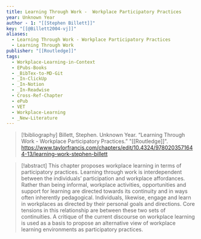 ```yaml
---
title: Learning Through Work -  Workplace Participatory Practices
year: Unknown Year
author - 1: "[[Stephen Billett]]"
key: "[[@Billett2004-vj]]"
aliases:
  - Learning Through Work - Workplace Participatory Practices
  - Learning Through Work
publisher: "[[Routledge]]"
tags:
  - Workplace-Learning-in-Context
  - EPubs-Books
  - _BibTex-to-MD-Git
  - _In-ClickUp
  - _In-Notion
  - _In-Readwise
  - Cross-Ref-Chapter
  - ePub
  - VET
  - Workplace-Learning
  - _New-Literature
---
```


> [!bibliography]
> Billett, Stephen. Unknown Year. “Learning Through Work -  Workplace Participatory Practices.” "[[Routledge]]". https://www.taylorfrancis.com/chapters/edit/10.4324/9780203571644-13/learning-work-stephen-billett

> [!abstract]
> This chapter proposes workplace learning in terms of participatory practices. Learning through work is interdependent between the individuals’ participation and workplace affordances. Rather than being informal, workplace activities, opportunities and support for learning are directed towards its continuity and in ways often inherently pedagogical. Individuals, likewise, engage and learn in workplaces as directed by their personal goals and directions. Core tensions in this relationship are between these two sets of continuities. A critique of the current discourse on workplace learning is used as a basis to propose an alternative view of workplace learning environments as participatory practices.